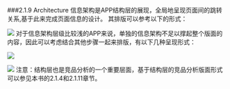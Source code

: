 ###2.1.9 Architecture
信息架构是APP结构层的展现，全局地呈现页面间的跳转关系,基于此来完成页面信息的设计。
其排版可以参考以下的形式：

![](http://kitpic.makebi.net/ixd/1_9.jpg)
对于信息架构层级比较浅的APP来说，单独的信息架构不足以撑起整个版面的内容，因此可以考虑结合其他步骤一起来排版，有以下几种呈现形式：


![](http://kitpic.makebi.net/ixd/1_11_2.jpg)

![](http://kitpic.makebi.net/ixd/1_4_2.jpg)
注意：结构层也是竞品分析的一个重要层面，基于结构层的竞品分析版面形式可以参见本书的2.1.4和2.1.11章节。